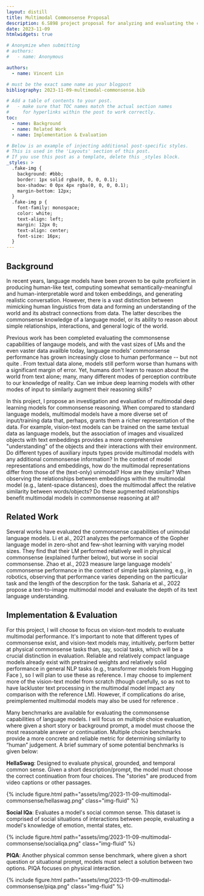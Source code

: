 ```yaml
---
layout: distill
title: Multimodal Commonsense Proposal
description: 6.S898 project proposal for analyzing and evaluating the commonsense reasoning performance of multimodal vs text-only models.
date: 2023-11-09
htmlwidgets: true

# Anonymize when submitting
# authors:
#   - name: Anonymous

authors:
  - name: Vincent Lin

# must be the exact same name as your blogpost
bibliography: 2023-11-09-multimodal-commonsense.bib

# Add a table of contents to your post.
#   - make sure that TOC names match the actual section names
#     for hyperlinks within the post to work correctly.
toc:
  - name: Background
  - name: Related Work
  - name: Implementation & Evaluation

# Below is an example of injecting additional post-specific styles.
# This is used in the 'Layouts' section of this post.
# If you use this post as a template, delete this _styles block.
_styles: >
  .fake-img {
    background: #bbb;
    border: 1px solid rgba(0, 0, 0, 0.1);
    box-shadow: 0 0px 4px rgba(0, 0, 0, 0.1);
    margin-bottom: 12px;
  }
  .fake-img p {
    font-family: monospace;
    color: white;
    text-align: left;
    margin: 12px 0;
    text-align: center;
    font-size: 16px;
  }
---
```


## Background

In recent years, language models have been proven to be quite proficient in producing human-like text, computing somewhat semantically-meaningful and human-interpretable word and token embeddings, and generating realistic conversation. However, there is a vast distinction between mimicking human linguistics from data and forming an understanding of the world and its abstract connections from data. The latter describes the commonsense knowledge of a language model, or its ability to reason about simple relationships, interactions, and general logic of the world.

Previous work has been completed evaluating the commonsense capabilities of langauge models, and with the vast sizes of LMs and the even vaster data availble today, language models' commonsense performance has grown increasingly close to human performance -- but not quite <d-cite key="li2021"></d-cite>. From textual data alone, models still perform worse than humans with a significant margin of error. Yet, humans don't learn to reason about the world from text alone; many, many different modes of perception contribute to our knowledge of reality. Can we imbue deep learning models with other modes of input to similarly augment their reasoning skills?

In this project, I propose an investigation and evaluation of multimodal deep learning models for commonsense reasoning. When compared to standard language models, multimodal models have a more diverse set of input/training data that, perhaps, grants them a richer representation of the data. For example, vision-text models can be trained on the same textual data as language models, but the association of images and visualized objects with text embeddings provides a more comprehensive "understanding" of the objects and their interactions with their environment. Do different types of auxiliary inputs types provide multimodal models with any additional commonsense information? In the context of model representations and embeddings, how do the multimodal representations differ from those of the (text-only) unimodal? How are they similar? When observing the relationships between embeddings within the multimodal model (e.g., latent-space distances), does the multimodal affect the relative similarity between words/objects? Do these augmented relationships benefit multimodal models in commonsense reasoning at all?

## Related Work

Several works have evaluated the commonsense capabilities of unimodal language models. Li et al., 2021 <d-cite key="li2021"></d-cite> analyzes the performance of the Gopher language model in zero-shot and few-shot learning with varying model sizes. They find that their LM performed relatively well in physical commonsense (explained further below), but worse in social commonsense. Zhao et al., 2023 <d-cite key="zhao2023"></d-cite> measure large language models' commonsense performance in the context of simple task planning, e.g., in robotics, observing that performance varies depending on the particular task and the length of the descrption for the task. Saharia et al., 2022 <d-cite key="saharia2022"></d-cite> propose a text-to-image multimodal model and evaluate the depth of its text language understanding.

## Implementation & Evaluation

For this project, I will choose to focus on vision-text models to evaluate multimodal performance. It's important to note that different types of commonsense exist, and vision-text models may, intuitively, perform better at physical commonsense tasks than, say, social tasks, which will be a crucial distinction in evaluation. Reliable and relatively compact language models already exist with pretrained weights and relatively solid performance in general NLP tasks (e.g., transformer models from Hugging Face <d-cite key="huggingface"></d-cite>), so I will plan to use these as reference. I may choose to implement more of the vision-text model from scratch (though carefully, so as not to have lackluster text processing in the multimodal model impact any comparison with the reference LM). However, if complications do arise, preimplemented multimodal models may also be used for reference <d-cite key="saharia2022"></d-cite>.

Many benchmarks are available for evaluating the commonsense capabilities of language models. I will focus on multiple choice evaluation, where given a short story or background prompt, a model must choose the most reasonable answer or continuation. Multiple choice benchmarks provide a more concrete and reliable metric for determining similarity to “human” judgement. A brief summary of some potential benchmarks is given below:

__HellaSwag__<d-cite key="zellers2019"></d-cite>: Designed to evaluate physical, grounded, and temporal common sense. Given a short description/prompt, the model must choose the correct continuation from four choices. The "stories" are produced from video captions or other passages.

{% include figure.html path="assets/img/2023-11-09-multimodal-commonsense/hellaswag.png" class="img-fluid" %}

__Social IQa__<d-cite key="sap2019"></d-cite>: Evaluates a model's social common sense. This dataset is comprised of social situations of interactions between people, evaluating a model's knowledge of emotion, mental states, etc.

{% include figure.html path="assets/img/2023-11-09-multimodal-commonsense/socialiqa.png" class="img-fluid" %}

__PIQA__<d-cite key="bisk2019"></d-cite>: Another physical common sense benchmark, where given a short question or situational prompt, models must select a solution between two options. PIQA focuses on physical interaction.

{% include figure.html path="assets/img/2023-11-09-multimodal-commonsense/piqa.png" class="img-fluid" %}